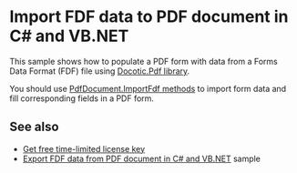 # Import FDF data to PDF document in C# and VB.NET
This sample shows how to populate a PDF form with data from a Forms Data Format (FDF) file using [Docotic.Pdf library](https://bitmiracle.com/pdf-library/).

You should use [PdfDocument.ImportFdf methods](https://bitmiracle.com/pdf-library/api/pdfdocument-importfdf) to import form data and fill corresponding fields in a PDF form.

## See also
* [Get free time-limited license key](https://bitmiracle.com/pdf-library/download-pdf-library.aspx)
* [Export FDF data from PDF document in C# and VB.NET](/Samples/Forms%20and%20Annotations/ExportFdfData) sample